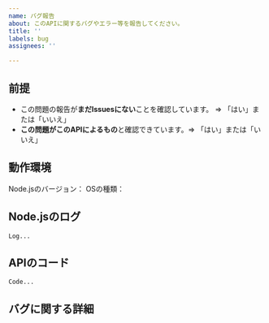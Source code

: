 ```yaml
---
name: バグ報告
about: このAPIに関するバグやエラー等を報告してください。
title: ''
labels: bug
assignees: ''

---
```


## 前提
- この問題の報告が**まだIssuesにない**ことを確認しています。 => 「はい」または「いいえ」
- **この問題がこのAPIによるもの**と確認できています。=> 「はい」または「いいえ」

## 動作環境
<!--
報告するバグやエラーが発生した環境を書いてください。（何らかの理由で書けない場合は書かなくて結構です。）
-->

Node.jsのバージョン：
OSの種類：

## Node.jsのログ
<!--
このAPIを実行していて出力されたログをコピーしてください。
隠さないといけないところは何か別の文字で伏せてください。
-->

```
Log...
```

## APIのコード
<!--
このAPIを実行するためのコードをコピーしてください。
隠さないといけないところは何か別の文字で伏せてください。
-->

```
Code...
```

## バグに関する詳細
